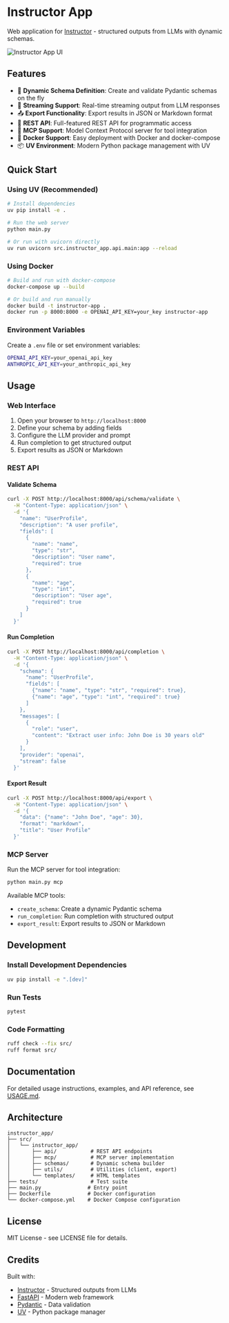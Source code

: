 # Instructor App

Web application for [Instructor](https://github.com/567-labs/instructor) - structured outputs from LLMs with dynamic schemas.

![Instructor App UI](https://github.com/user-attachments/assets/2225429b-5269-4c9a-a55d-ce6c51833e92)

## Features

- 🎯 **Dynamic Schema Definition**: Create and validate Pydantic schemas on the fly
- 🌊 **Streaming Support**: Real-time streaming output from LLM responses
- 📤 **Export Functionality**: Export results in JSON or Markdown format
- 🔌 **REST API**: Full-featured REST API for programmatic access
- 🤖 **MCP Support**: Model Context Protocol server for tool integration
- 🐳 **Docker Support**: Easy deployment with Docker and docker-compose
- 📦 **UV Environment**: Modern Python package management with UV

## Quick Start

### Using UV (Recommended)

```bash
# Install dependencies
uv pip install -e .

# Run the web server
python main.py

# Or run with uvicorn directly
uv run uvicorn src.instructor_app.api.main:app --reload
```

### Using Docker

```bash
# Build and run with docker-compose
docker-compose up --build

# Or build and run manually
docker build -t instructor-app .
docker run -p 8000:8000 -e OPENAI_API_KEY=your_key instructor-app
```

### Environment Variables

Create a `.env` file or set environment variables:

```bash
OPENAI_API_KEY=your_openai_api_key
ANTHROPIC_API_KEY=your_anthropic_api_key
```

## Usage

### Web Interface

1. Open your browser to `http://localhost:8000`
2. Define your schema by adding fields
3. Configure the LLM provider and prompt
4. Run completion to get structured output
5. Export results as JSON or Markdown

### REST API

#### Validate Schema

```bash
curl -X POST http://localhost:8000/api/schema/validate \
  -H "Content-Type: application/json" \
  -d '{
    "name": "UserProfile",
    "description": "A user profile",
    "fields": [
      {
        "name": "name",
        "type": "str",
        "description": "User name",
        "required": true
      },
      {
        "name": "age",
        "type": "int",
        "description": "User age",
        "required": true
      }
    ]
  }'
```

#### Run Completion

```bash
curl -X POST http://localhost:8000/api/completion \
  -H "Content-Type: application/json" \
  -d '{
    "schema": {
      "name": "UserProfile",
      "fields": [
        {"name": "name", "type": "str", "required": true},
        {"name": "age", "type": "int", "required": true}
      ]
    },
    "messages": [
      {
        "role": "user",
        "content": "Extract user info: John Doe is 30 years old"
      }
    ],
    "provider": "openai",
    "stream": false
  }'
```

#### Export Result

```bash
curl -X POST http://localhost:8000/api/export \
  -H "Content-Type: application/json" \
  -d '{
    "data": {"name": "John Doe", "age": 30},
    "format": "markdown",
    "title": "User Profile"
  }'
```

### MCP Server

Run the MCP server for tool integration:

```bash
python main.py mcp
```

Available MCP tools:
- `create_schema`: Create a dynamic Pydantic schema
- `run_completion`: Run completion with structured output
- `export_result`: Export results to JSON or Markdown

## Development

### Install Development Dependencies

```bash
uv pip install -e ".[dev]"
```

### Run Tests

```bash
pytest
```

### Code Formatting

```bash
ruff check --fix src/
ruff format src/
```

## Documentation

For detailed usage instructions, examples, and API reference, see [USAGE.md](USAGE.md).

## Architecture

```
instructor_app/
├── src/
│   └── instructor_app/
│       ├── api/           # REST API endpoints
│       ├── mcp/           # MCP server implementation
│       ├── schemas/       # Dynamic schema builder
│       ├── utils/         # Utilities (client, export)
│       └── templates/     # HTML templates
├── tests/                 # Test suite
├── main.py               # Entry point
├── Dockerfile            # Docker configuration
└── docker-compose.yml    # Docker Compose configuration
```

## License

MIT License - see LICENSE file for details.

## Credits

Built with:
- [Instructor](https://github.com/567-labs/instructor) - Structured outputs from LLMs
- [FastAPI](https://fastapi.tiangolo.com/) - Modern web framework
- [Pydantic](https://docs.pydantic.dev/) - Data validation
- [UV](https://github.com/astral-sh/uv) - Python package manager
